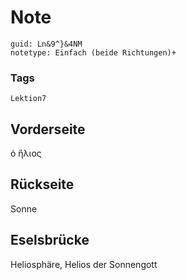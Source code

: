 # Note
```
guid: Ln&9^}&4NM
notetype: Einfach (beide Richtungen)+
```

### Tags
```
Lektion7
```

## Vorderseite
ὁ ἣλιος

## Rückseite
Sonne

## Eselsbrücke
Heliosphäre, Helios der Sonnengott
